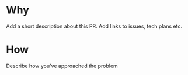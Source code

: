 # Why
Add a short description about this PR.
Add links to issues, tech plans etc.

# How
Describe how you've approached the problem


